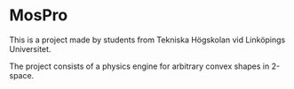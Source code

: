 MosPro
======
This is a project made by students from Tekniska Högskolan vid Linköpings Universitet.

The project consists of a physics engine for arbitrary convex shapes in 2-space.

